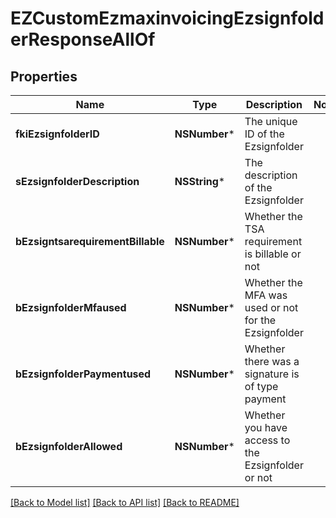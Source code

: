 # EZCustomEzmaxinvoicingEzsignfolderResponseAllOf

## Properties
Name | Type | Description | Notes
------------ | ------------- | ------------- | -------------
**fkiEzsignfolderID** | **NSNumber*** | The unique ID of the Ezsignfolder | 
**sEzsignfolderDescription** | **NSString*** | The description of the Ezsignfolder | 
**bEzsigntsarequirementBillable** | **NSNumber*** | Whether the TSA requirement is billable or not | 
**bEzsignfolderMfaused** | **NSNumber*** | Whether the MFA was used or not for the Ezsignfolder | 
**bEzsignfolderPaymentused** | **NSNumber*** | Whether there was a signature is of type payment | 
**bEzsignfolderAllowed** | **NSNumber*** | Whether you have access to the Ezsignfolder or not | 

[[Back to Model list]](../README.md#documentation-for-models) [[Back to API list]](../README.md#documentation-for-api-endpoints) [[Back to README]](../README.md)



